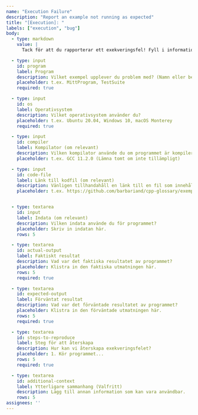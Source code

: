 ```yaml
---
name: "Execution Failure"
description: "Report an example not running as expected"
title: "[Execution]: "
labels: ["execution", "bug"]
body:
  - type: markdown
    value: |
      Tack för att du rapporterar ett exekveringsfel! Fyll i informationen nedan så att vi kan undersöka.

  - type: input
    id: program
    label: Program
    description: Vilket exempel upplever du problem med? (Namn eller beskrivning)
    placeholder: t.ex. MittProgram, TestSuite
    required: true

  - type: input
    id: os
    label: Operativsystem
    description: Vilket operativsystem använder du?
    placeholder: t.ex. Ubuntu 20.04, Windows 10, macOS Monterey
    required: true

  - type: input
    id: compiler
    label: Kompilator (om relevant)
    description: Vilken kompilator använde du om programmet är kompilerat? (t.ex. GCC, Clang, vs2022) Inkludera versionen om möjligt.
    placeholder: t.ex. GCC 11.2.0 (Lämna tomt om inte tillämpligt)

  - type: input
    id: code-file
    label: Länk till kodfil (om relevant)
    description: Vänligen tillhandahåll en länk till en fil som innehåller ett minimalt, självständigt exempel som visar exekveringsfelet. Ju mindre exemplet är, desto bättre.
    placeholder: t.ex. https://github.com/barbariand/cpp-glossary/exempel.cpp (Lämna tomt om inte tillämpligt)


  - type: textarea
    id: input
    label: Indata (om relevant)
    description: Vilken indata använde du för programmet?
    placeholder: Skriv in indatan här.
    rows: 5

  - type: textarea
    id: actual-output
    label: Faktiskt resultat
    description: Vad var det faktiska resultatet av programmet?
    placeholder: Klistra in den faktiska utmatningen här.
    rows: 5
    required: true

  - type: textarea
    id: expected-output
    label: Förväntat resultat
    description: Vad var det förväntade resultatet av programmet?
    placeholder: Klistra in den förväntade utmatningen här.
    rows: 5
    required: true

  - type: textarea
    id: steps-to-reproduce
    label: Steg för att återskapa
    description: Hur kan vi återskapa exekveringsfelet?
    placeholder: 1. Kör programmet...
    rows: 5
    required: true

  - type: textarea
    id: additional-context
    label: Ytterligare sammanhang (Valfritt)
    description: Lägg till annan information som kan vara användbar.
    rows: 5
assignees: ''
---
```

